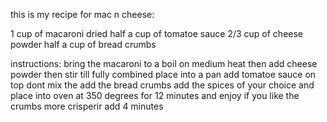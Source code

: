 this is my recipe for mac n cheese:

1 cup of macaroni dried
half a cup of tomatoe sauce
2/3 cup of cheese powder
half a cup of bread crumbs

instructions:
bring the macaroni to a boil on medium heat then add cheese powder then stir till fully combined place into a pan add tomatoe sauce on top dont mix the add the bread crumbs add the spices of your choice and place into oven at 350 degrees for 12 minutes and enjoy if you like the crumbs more crisperir add 4 minutes
